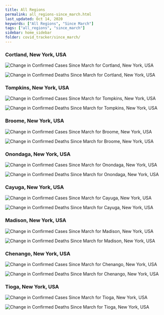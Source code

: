 ```yaml
---
title: All Regions
permalink: all_regions-since_march.html
last_updated: Oct 14, 2020
keywords: ["All Regions", "Since March"]
tags: ["all_regions", "since_march"]
sidebar: home_sidebar
folder: covid_tracker/since_march/
---
```


<h3>Cortland, New York, USA</h3>

![Change in Confirmed Cases Since March for Cortland, New York, USA](images/graphs/usa-new_york-cortland-delta_confirmed-since_march_graph.png)

![Change in Confirmed Deaths Since March for Cortland, New York, USA](images/graphs/usa-new_york-cortland-delta_deaths-since_march_graph.png)

<h3>Tompkins, New York, USA</h3>

![Change in Confirmed Cases Since March for Tompkins, New York, USA](images/graphs/usa-new_york-tompkins-delta_confirmed-since_march_graph.png)

![Change in Confirmed Deaths Since March for Tompkins, New York, USA](images/graphs/usa-new_york-tompkins-delta_deaths-since_march_graph.png)

<h3>Broome, New York, USA</h3>

![Change in Confirmed Cases Since March for Broome, New York, USA](images/graphs/usa-new_york-broome-delta_confirmed-since_march_graph.png)

![Change in Confirmed Deaths Since March for Broome, New York, USA](images/graphs/usa-new_york-broome-delta_deaths-since_march_graph.png)

<h3>Onondaga, New York, USA</h3>

![Change in Confirmed Cases Since March for Onondaga, New York, USA](images/graphs/usa-new_york-onondaga-delta_confirmed-since_march_graph.png)

![Change in Confirmed Deaths Since March for Onondaga, New York, USA](images/graphs/usa-new_york-onondaga-delta_deaths-since_march_graph.png)

<h3>Cayuga, New York, USA</h3>

![Change in Confirmed Cases Since March for Cayuga, New York, USA](images/graphs/usa-new_york-cayuga-delta_confirmed-since_march_graph.png)

![Change in Confirmed Deaths Since March for Cayuga, New York, USA](images/graphs/usa-new_york-cayuga-delta_deaths-since_march_graph.png)

<h3>Madison, New York, USA</h3>

![Change in Confirmed Cases Since March for Madison, New York, USA](images/graphs/usa-new_york-madison-delta_confirmed-since_march_graph.png)

![Change in Confirmed Deaths Since March for Madison, New York, USA](images/graphs/usa-new_york-madison-delta_deaths-since_march_graph.png)

<h3>Chenango, New York, USA</h3>

![Change in Confirmed Cases Since March for Chenango, New York, USA](images/graphs/usa-new_york-chenango-delta_confirmed-since_march_graph.png)

![Change in Confirmed Deaths Since March for Chenango, New York, USA](images/graphs/usa-new_york-chenango-delta_deaths-since_march_graph.png)

<h3>Tioga, New York, USA</h3>

![Change in Confirmed Cases Since March for Tioga, New York, USA](images/graphs/usa-new_york-tioga-delta_confirmed-since_march_graph.png)

![Change in Confirmed Deaths Since March for Tioga, New York, USA](images/graphs/usa-new_york-tioga-delta_deaths-since_march_graph.png)

